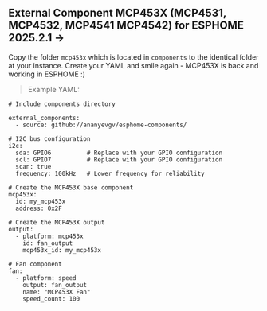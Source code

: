 ## External Component MCP453X (MCP4531, MCP4532, MCP4541 MCP4542) for ESPHOME 2025.2.1 ->


Copy the folder `mcp453x` which is located in `components` to the identical folder at your instance.
Create your YAML and smile again - MCP453X is back and working in ESPHOME :)


> Example YAML:
```
# Include components directory

external_components:
  - source: github://ananyevgv/esphome-components/

# I2C bus configuration
i2c:
  sda: GPIO6          # Replace with your GPIO configuration
  scl: GPIO7          # Replace with your GPIO configuration
  scan: true
  frequency: 100kHz   # Lower frequency for reliability

# Create the MCP453X base component
mcp453x:
  id: my_mcp453x
  address: 0x2F

# Create the MCP453X output
output:
  - platform: mcp453x
    id: fan_output
    mcp453x_id: my_mcp453x

# Fan component
fan:
  - platform: speed
    output: fan_output
    name: "MCP453X Fan"
    speed_count: 100
```
